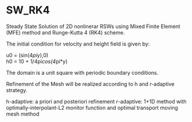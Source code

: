 # SW_RK4

Steady State Solution of 2D nonlinerar RSWs using Mixed Finite Element (MFE) method and Runge-Kutta 4 (RK4) scheme. 

The initial condition for velocity and height field is given by:

u0 = (sin(4*pi*y),0)    
h0 = 10 + 1/4pi*cos(4*pi*y)

The domain is a unit square with periodic boundary conditions. 

Refinement of the Mesh will be realized according to h and r-adaptive strategy.

h-adaptive: a priori and posteriori refinement 
r-adaptive: 1+1D method with optimally-interpolant-L2 monitor function and optimal transport moving mesh method 

